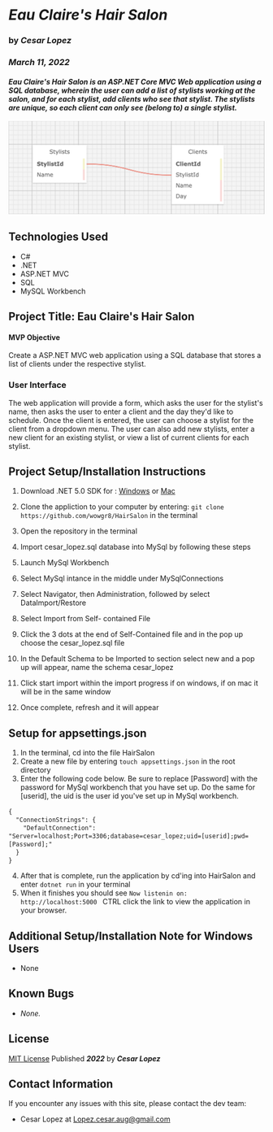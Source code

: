 # _**Eau Claire's Hair Salon**_

### by _**Cesar Lopez**_

### _March 11, 2022_

#### _Eau Claire's Hair Salon is an ASP.NET Core MVC Web application using a SQL database, wherein the user can add a list of stylists working at the salon, and for each stylist, add clients who see that stylist. The stylists are unique, so each client can only see (belong to) a single stylist._

![](https://github.com/wowgr8/gifsV2/blob/main/eu-clair-hair-salon/hair-salon-sql-table.jpg)

## Technologies Used

- C#
- .NET
- ASP.NET MVC
- SQL
- MySQL Workbench

## Project Title: Eau Claire's Hair Salon

#### MVP Objective

Create a ASP.NET MVC web application using a SQL database that stores a list of clients under the respective stylist.

### User Interface

The web application will provide a form, which asks the user for the stylist's name, then asks the user to enter a client and the day they'd like to schedule. Once the client is entered, the user can choose a stylist for the client from a dropdown menu. The user can also add new stylists, enter a new client for an existing stylist, or view a list of current clients for each stylist.

## Project Setup/Installation Instructions

1. Download .NET 5.0 SDK for : <a href="https://dotnet.microsoft.com/download/dotnet/thank-you/sdk-5.0.102-windows-x64-installer" target="_blank">Windows</a> or <a href="https://dotnet.microsoft.com/download/dotnet/thank-you/sdk-5.0.100-macos-x64-installer" target="_blank">Mac</a>

2. Clone the appliction to your computer by entering: ```git clone https://github.com/wowgr8/HairSalon``` in the terminal
3. Open the repository in the terminal 
4. Import cesar_lopez.sql database into MySql by following these steps 
5. Launch MySql Workbench 
6. Select MySql intance in the middle under MySqlConnections
7. Select Navigator, then Administration, followed by select DataImport/Restore 
8. Select Import from Self- contained File 
9. Click the 3 dots at the end of Self-Contained file and in the pop up choose the cesar_lopez.sql file
10. In the Default Schema to be Imported to section select new and a pop up will appear, name the schema cesar_lopez 
11. Click start import within the import progress if on windows, if on mac it will be in the same window
12. Once complete, refresh and it will appear

## Setup for appsettings.json
1. In the terminal, cd into the file HairSalon
2. Create a new file by entering `touch appsettings.json`  in the root directory
3. Enter the following code below. Be sure to replace [Password] with the password for MySql workbench that you have set up. Do the same for [userid], the uid is the user id you've set up in MySql workbench.
```
{
  "ConnectionStrings": {
    "DefaultConnection": "Server=localhost;Port=3306;database=cesar_lopez;uid=[userid];pwd=[Password];"
  }
}
```  
4. After that is complete, run the application by cd'ing into HairSalon and enter ```dotnet run``` in your terminal 
5. When it finishes you should see ```Now listenin on: http://localhost:5000 ``` CTRL click the link to view the application in your browser.

## Additional Setup/Installation Note for Windows Users

- None

## Known Bugs

- _None._

## License

[MIT License](https://opensource.org/licenses/MIT) Published _**2022**_ by _**Cesar Lopez**_

## Contact Information

If you encounter any issues with this site, please contact the dev team:

- Cesar Lopez at [Lopez.cesar.aug@gmail.com](mailto:lopez.cesar.aug@gmail.com)
